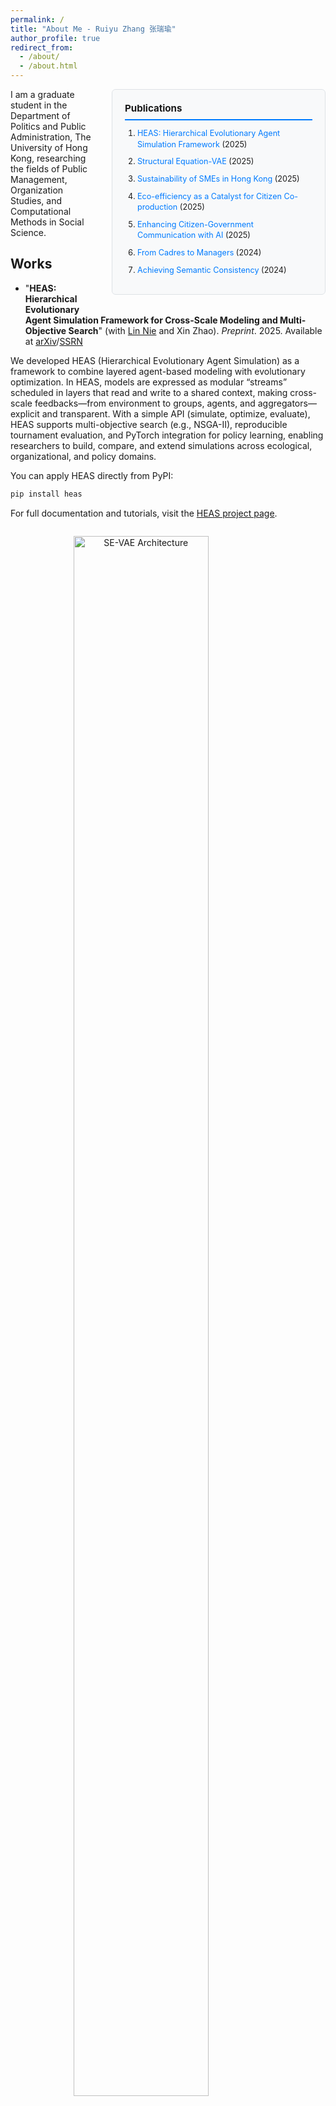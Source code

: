 ```yaml
---
permalink: /
title: "About Me - Ruiyu Zhang 张瑞瑜"
author_profile: true
redirect_from: 
  - /about/
  - /about.html
---
```



<style>
.publications-sidebar {
  float: right;
  width: 300px;
  margin: 0 0 20px 30px;
  padding: 20px;
  background-color: #f8f9fa;
  border: 1px solid #dee2e6;
  border-radius: 6px;
  position: sticky;
  top: 80px;
  font-size: 0.9em;
  max-height: calc(100vh - 100px);
  overflow-y: auto;
}

.publications-sidebar h3 {
  margin-top: 0;
  margin-bottom: 12px;
  font-size: 1.2em;
  border-bottom: 2px solid #007bff;
  padding-bottom: 8px;
}

.publications-sidebar ol {
  margin: 0;
  padding-left: 20px;
}

.publications-sidebar li {
  margin-bottom: 10px;
  line-height: 1.4;
}

.publications-sidebar a {
  color: #007bff;
  text-decoration: none;
}

.publications-sidebar a:hover {
  text-decoration: underline;
}

@media (max-width: 768px) {
  .publications-sidebar {
    float: none;
    width: 100%;
    margin: 0 0 20px 0;
    position: relative;
    top: 0;
  }
}
</style>

<div class="publications-sidebar">
  <h3>Publications</h3>
  <ol>
    <li><a href="#heas">HEAS: Hierarchical Evolutionary Agent Simulation Framework</a> (2025)</li>
    <li><a href="#se-vae">Structural Equation-VAE</a> (2025)</li>
    <li><a href="#sme-sustainability">Sustainability of SMEs in Hong Kong</a> (2025)</li>
    <li><a href="#eco-efficiency">Eco-efficiency as a Catalyst for Citizen Co-production</a> (2025)</li>
    <li><a href="#ai-communication">Enhancing Citizen-Government Communication with AI</a> (2025)</li>
    <li><a href="#cadres-managers">From Cadres to Managers</a> (2024)</li>
    <li><a href="#semantic-consistency">Achieving Semantic Consistency</a> (2024)</li>
  </ol>
</div>

I am a graduate student in the Department of Politics and Public Administration, The University of Hong Kong, researching the fields of Public Management, Organization Studies, and Computational Methods in Social Science.

Works
------

<a name="heas"></a>
 - "**HEAS: Hierarchical Evolutionary Agent Simulation Framework for Cross-Scale Modeling and Multi-Objective Search**" (with [Lin Nie](https://scholar.google.com/citations?user=u38DnlUAAAAJ&hl=en&inst=17644838422235682599) and Xin Zhao). *Preprint*. 2025. Available at [arXiv](https://arxiv.org/abs/2508.15555)/[SSRN](https://papers.ssrn.com/sol3/papers.cfm?abstract_id=5400479)

We developed HEAS (Hierarchical Evolutionary Agent Simulation) as a framework to combine layered agent-based modeling with evolutionary optimization. In HEAS, models are expressed as modular “streams” scheduled in layers that read and write to a shared context, making cross-scale feedbacks—from environment to groups, agents, and aggregators—explicit and transparent. With a simple API (simulate, optimize, evaluate), HEAS supports multi-objective search (e.g., NSGA-II), reproducible tournament evaluation, and PyTorch integration for policy learning, enabling researchers to build, compare, and extend simulations across ecological, organizational, and policy domains. 

You can apply HEAS directly from PyPI:
```bash
pip install heas
```
For full documentation and tutorials, visit the [HEAS project page](https://pypi.org/project/heas/).

<figure style="text-align: center; display: inline-block;">
  <img src="/images/HEAS_Plot1.png" 
       alt="SE-VAE Architecture" 
       style="display: block; margin: 0 auto; width: 80%; height: auto;">
  <figcaption style="margin-top: 0.5em;">
    <em>Figure.</em> Abstract Stream–layer Architecture in HEAS
  </figcaption>
</figure>

---

<a name="se-vae"></a>
 - "**Structural Equation-VAE: Disentangled Latent Representations for Tabular Data**" (with Ce Zhao, Xin Zhao, [Lin Nie](https://scholar.google.com/citations?user=u38DnlUAAAAJ&hl=en&inst=17644838422235682599), [Wai-Fung Lam](https://scholar.google.com/citations?user=QtW4fMoAAAAJ&hl=en&inst=17644838422235682599)). *Preprint*. 2025. Available at [arXiv](https://arxiv.org/abs/2508.06347)/[SSRN](https://papers.ssrn.com/sol3/papers.cfm?abstract_id=5384208)

In our work on representation learning for structured data, we tackle the persistent challenge of aligning latent variables with theory-driven constructs. Drawing inspiration from structural equation modeling, we designed SE-VAE (Structural Equation-Variational Autoencoder) to embed measurement structure directly into a variational autoencoder, separating construct-specific signals from global nuisance variation. Evaluated on simulated tabular datasets, SE-VAE consistently recovered underlying factors more accurately and robustly than leading baselines, offering a principled framework for interpretable generative modeling in scientific and social research. 

You can apply SE-VAE directly from PyPI:
```bash
pip install sevae
```
For full documentation and tutorials, visit the [SE-VAE project page](https://pypi.org/project/sevae/).

<figure style="text-align: center; display: inline-block;">
  <img src="/images/SE-VAE_Architecture_F1.png" 
       alt="SE-VAE Architecture" 
       style="display: block; margin: 0 auto; width: 80%; height: auto;">
  <figcaption style="margin-top: 0.5em;">
    <em>Figure.</em> SE-VAE Architecture
  </figcaption>
</figure>

---

<a name="sme-sustainability"></a>
 - "**Sustainability of Small and Medium-Sized Enterprises in Hong Kong: Drivers and the Moderating Role of Social Network**" (with [Lin Nie](https://scholar.google.com/citations?user=u38DnlUAAAAJ&hl=en&inst=17644838422235682599) and [Wai-Fung Lam](https://scholar.google.com/citations?user=QtW4fMoAAAAJ&hl=en&inst=17644838422235682599)). *Corporate Social Responsibility and Environmental Management*. 2025. [https://doi.org/10.1002/csr.3207](https://doi.org/10.1002/csr.3207)

Our study examines what drives small and medium-sized enterprises (SMEs) to adopt sustainability practices, and how social networks shape these dynamics. Using survey data from 1,400 SMEs in Hong Kong, we find that internal drivers—such as responsibility, commitment, and a clear sustainability mission—and external pressures like regulation and customer demand significantly influence sustainability efforts. Crucially, our study shows that SMEs with stronger social network engagement benefit more from external drivers, especially in areas like environmental management, innovation, and social contribution. These findings highlight the need for policy approaches that not only provide support but also strengthen SME networks to enhance sustainability outcomes.

<figure style="text-align: center; display: inline-block;">
  <img src="/images/Moderating Effects of SME Social Network on Government Support, Industry Benchmark, and Customer Pressure.png" 
       alt="SE-VAE Architecture" 
       style="display: block; margin: 0 auto; width: 80%; height: auto;">
  <figcaption style="margin-top: 0.5em;">
    <em>Figure.</em> Moderating Effects of SME Social Network on Government Support, Industry Benchmark, and Customer Pressure
  </figcaption>
</figure>

---

<a name="eco-efficiency"></a>
 - "**Eco-efficiency as a Catalyst for Citizen Co-production: Evidence from Chinese Cities**" (with [Lin Nie](https://scholar.google.com/citations?user=u38DnlUAAAAJ&hl=en&inst=17644838422235682599), Ce Zhao, Xin Zhao). *Preprint*. 2025. Available at [arXiv](https://arxiv.org/abs/2504.13290)/[SSRN](https://papers.ssrn.com/sol3/papers.cfm?abstract_id=5220860)

In our study, we explored the relationship between eco-efficiency and the local governments' engagement in collaborative environmental governance with citizens. By analyzing provincial-level data from China and employing advanced textual analysis methods, our findings reveal that localities with higher eco-efficiency are significantly more likely to adopt co-productive responses to environmental complaints.

<figure style="text-align: center; display: inline-block;">
  <img src="/images/Catalyst for Citizen Co-production_F2.jpg" 
       alt="SE-VAE Architecture" 
       style="display: block; margin: 0 auto; width: 50%; height: auto;">
  <figcaption style="margin-top: 0.5em;">
    <em>Figure.</em> SHAP Analysis of Co-Production Prediction
  </figcaption>
</figure>

---

<a name="ai-communication"></a>
 - "**Enhancing Citizen-Government Communication with AI: Evaluating the Impact of AI-Assisted Interactions on Communication Quality and Satisfaction**" (with [Lin Nie](https://scholar.google.com/citations?user=u38DnlUAAAAJ&hl=en&inst=17644838422235682599)). *Preprint*. 2025. Available at [arXiv](https://arxiv.org/abs/2501.10715)/[SSRN](https://papers.ssrn.com/sol3/papers.cfm?abstract_id=5107547)

In our investigation of AI-assisted interactions, we sought to understand how artificial intelligence might elevate the quality of communication between citizens and civil servants.  We  compared traditional and AI-enhanced communication across diverse scenarios—from routine service requests to emergency concerns. Our analyses demonstrated that AI modifications can significantly improve key dimensions such as satisfaction, responsiveness, clarity, and trust. 

<figure style="text-align: center; display: inline-block;">
  <img src="/images/Paired T-Test Results of Comparison of Civil Servant Perceptions.png" 
       alt="SE-VAE Architecture" 
       style="display: block; margin: 0 auto; width: 70%; height: auto;">
  <figcaption style="margin-top: 0.5em;">
    <em>Figure.</em> Paired T-Test Results of Comparison of Civil Servant Perceptions
  </figcaption>
</figure>

---

<a name="cadres-managers"></a>
 - "**From Cadres to Managers: The Double-hundred Action Programme and China's State-owned Enterprise Reform**" (with [Chengpang Lee](https://scholar.google.com/citations?user=3Gjd09kAAAAJ&hl=en&inst=17644838422235682599)). *The China Quarterly*. 2024. [https://doi.org/10.1017/S0305741024000481](https://doi.org/10.1017/S0305741024000481)

Our study delved into the transformative ambitions of the double-hundred action programme, a reform designed to modernize China’s state-owned enterprises by expanding the pool of top executive talent beyond traditional cadres. Through extensive fieldwork and detailed ethnography at a selected enterprise, we explored how this policy is reshaping recruitment, performance evaluation, and remuneration practices. While our findings highlight strong support for the initiative and notable shifts in organizational dynamics, they also reveal that traditional influences endure, particularly in key board appointments. This work deepens our understanding of the delicate balance between progressive reform and longstanding institutional practices.

<figure style="text-align: center; display: inline-block;">
  <img src="/images/The Bifurcated Corporate Leadership under the DHA.jpg" 
       alt="SE-VAE Architecture" 
       style="display: block; margin: 0 auto; width: 50%; height: auto;">
  <figcaption style="margin-top: 0.5em;">
    <em>Figure.</em> The Bifurcated Corporate Leadership under the Double-hundred Action
  </figcaption>
</figure>

---

<a name="semantic-consistency"></a>
 - "**Achieving Semantic Consistency: Contextualized Word Representations for Political Text Analysis**" (with [Lin Nie](https://scholar.google.com/citations?user=u38DnlUAAAAJ&hl=en&inst=17644838422235682599), Ce Zhao, Qingyang Chen). *Preprint*. 2024. Available at [arXiv](https://arxiv.org/abs/2412.04505)/[SSRN](https://papers.ssrn.com/sol3/papers.cfm?abstract_id=5043698)

In our exploration of political text analysis, we set out to address the challenge of maintaining semantic stability over time. By comparing traditional static embeddings with contextual models using two decades of People’s Daily articles, our research evaluated how well each approach captures both enduring meanings and subtle semantic shifts. The results indicate that contextual models not only provide greater semantic consistency but also detect nuanced variations that static methods often miss.   

<figure style="text-align: center; display: inline-block;">
  <img src="/images/Comparison of Key Metrics Between BERT and Word2Vec Over Different Time Spans.png" 
       alt="SE-VAE Architecture" 
       style="display: block; margin: 0 auto; width: 90%; height: auto;">
  <figcaption style="margin-top: 0.5em;">
    <em>Figure.</em> Comparison of Key Metrics Between BERT and Word2Vec Over Different Time Spans
  </figcaption>
</figure>

---

Contact
------
Feel free to reach out via email: ruiyuzh@connect.hku.hk

